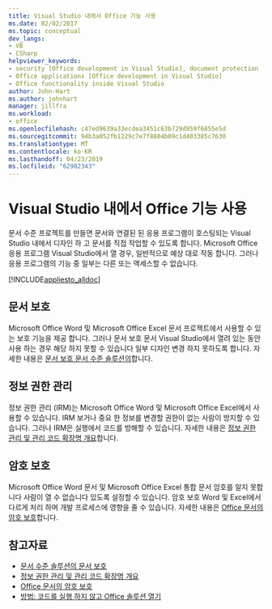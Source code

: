 ```yaml
---
title: Visual Studio 내에서 Office 기능 사용
ms.date: 02/02/2017
ms.topic: conceptual
dev_langs:
- VB
- CSharp
helpviewer_keywords:
- security [Office development in Visual Studio], document protection
- Office applications [Office development in Visual Studio]
- Office functionality inside Visual Studio
author: John-Hart
ms.author: johnhart
manager: jillfra
ms.workload:
- office
ms.openlocfilehash: c47ed9639a33ecdea3451c63b729d959f6855e5d
ms.sourcegitcommit: 94b3a052fb1229c7e7f8804b09c1d403385c7630
ms.translationtype: MT
ms.contentlocale: ko-KR
ms.lasthandoff: 04/23/2019
ms.locfileid: "62982343"
---
```

# <a name="use-office-functionality-inside-of-visual-studio"></a>Visual Studio 내에서 Office 기능 사용
  문서 수준 프로젝트를 만들면 문서와 연결된 된 응용 프로그램이 호스팅되는 Visual Studio 내에서 디자인 하 고 문서를 직접 작업할 수 있도록 합니다. Microsoft Office 응용 프로그램 Visual Studio에서 열 경우, 일반적으로 예상 대로 작동 합니다. 그러나 응용 프로그램의 기능 중 일부는 다른 또는 액세스할 수 없습니다.

 [!INCLUDE[appliesto_alldoc](../vsto/includes/appliesto-alldoc-md.md)]

## <a name="document-protection"></a>문서 보호
 Microsoft Office Word 및 Microsoft Office Excel 문서 프로젝트에서 사용할 수 있는 보호 기능을 제공 합니다. 그러나 문서 보호 문서 Visual Studio에서 열려 있는 동안 사용 하는 경우 해당 하지 못할 수 있습니다 일부 디자인 변경 하지 못하도록 합니다. 자세한 내용은 [문서 보호 문서 수준 솔루션의](../vsto/document-protection-in-document-level-solutions.md)합니다.

## <a name="information-rights-management"></a>정보 권한 관리
 정보 권한 관리 (IRM)는 Microsoft Office Word 및 Microsoft Office Excel에서 사용할 수 있습니다. IRM 보거나 중요 한 정보를 변경할 권한이 없는 사람이 방지할 수 있습니다. 그러나 IRM은 실행에서 코드를 방해할 수 있습니다. 자세한 내용은 [정보 권한 관리 및 관리 코드 확장명 개요](../vsto/information-rights-management-and-managed-code-extensions-overview.md)합니다.

## <a name="password-protection"></a>암호 보호
 Microsoft Office Word 문서 및 Microsoft Office Excel 통합 문서 암호를 알지 못합니다 사람이 열 수 없습니다 있도록 설정할 수 있습니다. 암호 보호 Word 및 Excel에서 다르게 처리 하며 개발 프로세스에 영향을 줄 수 있습니다. 자세한 내용은 [Office 문서의 암호 보호](../vsto/password-protection-on-office-documents.md)합니다.

## <a name="see-also"></a>참고자료
- [문서 수준 솔루션의 문서 보호](../vsto/document-protection-in-document-level-solutions.md)
- [정보 권한 관리 및 관리 코드 확장명 개요](../vsto/information-rights-management-and-managed-code-extensions-overview.md)
- [Office 문서의 암호 보호](../vsto/password-protection-on-office-documents.md)
- [방법: 코드를 실행 하지 않고 Office 솔루션 열기](../vsto/how-to-open-office-solutions-without-running-code.md)
